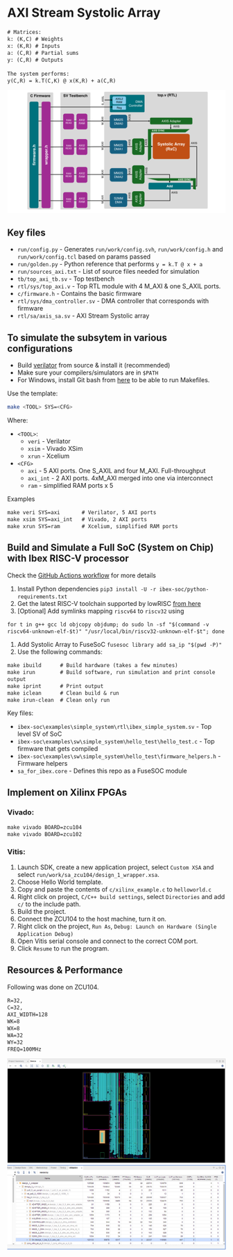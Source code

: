 # AXI Stream Systolic Array

```
# Matrices:
k: (K,C) # Weights
x: (K,R) # Inputs
a: (C,R) # Partial sums
y: (C,R) # Outputs

The system performs:
y(C,R) = k.T(C,K) @ x(K,R) + a(C,R)
```

![Full System](docs/sys.png)

## Key files

* `run/config.py` - Generates `run/work/config.svh`, `run/work/config.h` and `run/work/config.tcl` based on params passed
* `run/golden.py` - Python reference that performs `y = k.T @ x + a`
* `run/sources_axi.txt` - List of source files needed for simulation
* `tb/top_axi_tb.sv` - Top testbench
* `rtl/sys/top_axi.v` - Top RTL module with 4 M_AXI & one S_AXIL ports.
* `c/firmware.h` - Contains the basic firmware
* `rtl/sys/dma_controller.sv` - DMA controller that corresponds with firmware
* `rtl/sa/axis_sa.sv` - AXI Stream Systolic array

## To simulate the subsytem in various configurations

* Build [verilator](https://github.com/verilator/verilator) from source & install it (recommended)
* Make sure your compilers/simulators are in `$PATH`
* For Windows, install Git bash from [here](https://gitforwindows.org/) to be able to run Makefiles.

Use the template:
```bash
make <TOOL> SYS=<CFG>
```

Where:
* `<TOOL>`:
  * `veri` - Verilator
  * `xsim` - Vivado XSim 
  * `xrun` - Xcelium
* `<CFG>`
  * `axi` - 5 AXI ports. One S_AXIL and four M_AXI. Full-throughput 
  * `axi_int` - 2 AXI ports. 4xM_AXI merged into one via interconnect
  * `ram` - simplified RAM ports x 5

Examples
```
make veri SYS=axi       # Verilator, 5 AXI ports
make xsim SYS=axi_int   # Vivado, 2 AXI ports
make xrun SYS=ram       # Xcelium, simplified RAM ports
```

## Build and Simulate a Full SoC (System on Chip) with Ibex RISC-V processor

Check the [GitHub Actions workflow](https://github.com/abarajithan11/axis-systolic-array/blob/aba-ibex-soc/.github/workflows/verify.yaml) for more details

1. Install Python dependencies `pip3 install -U -r ibex-soc/python-requirements.txt`
1. Get the latest RISC-V toolchain supported by lowRISC [from here](https://github.com/lowRISC/lowrisc-toolchains/releases)
1. [Optional] Add symlinks mapping `riscv64` to `riscv32` using 
  ```
  for t in g++ gcc ld objcopy objdump; do sudo ln -sf "$(command -v riscv64-unknown-elf-$t)" "/usr/local/bin/riscv32-unknown-elf-$t"; done
  ```
1. Add Systolic Array to FuseSoC `fusesoc library add sa_ip "$(pwd -P)"`
1. Use the following commands:

```
make ibuild      # Build hardware (takes a few minutes)
make irun        # Build software, run simulation and print console output
make iprint      # Print output
make iclean      # Clean build & run
make irun-clean  # Clean only run
```

Key files:

* `ibex-soc\examples\simple_system\rtl\ibex_simple_system.sv` - Top level SV of SoC
* `ibex-soc\examples\sw\simple_system\hello_test\hello_test.c` - Top firmware that gets compiled
* `ibex-soc\examples\sw\simple_system\hello_test\firmware_helpers.h` - Firmware helpers
* `sa_for_ibex.core` - Defines this repo as a FuseSOC module


## Implement on Xilinx FPGAs

### Vivado: 

```
make vivado BOARD=zcu104
make vivado BOARD=zcu102
```

### Vitis:

1. Launch SDK, create a new application project, select `Custom XSA` and select `run/work/sa_zcu104/design_1_wrapper.xsa`.
1. Choose Hello World template.
1. Copy and paste the contents of `c/xilinx_example.c` to `helloworld.c`
1. Right click on project, `C/C++ build settings`, select `Directories` and add `c/` to the include path.
1. Build the project.
1. Connect the ZCU104 to the host machine, turn it on.
1. Right click on the project, `Run As`, `Debug: Launch on Hardware (Single Application Debug)`
1. Open Vitis serial console and connect to the correct COM port.
1. Click `Resume` to run the program.

## Resources & Performance

Following was done on ZCU104. 
```
R=32,
C=32,
AXI_WIDTH=128
WK=8
WX=8
WA=32
WY=32
FREQ=100MHz
```

![FPGA](docs/fpga.png)